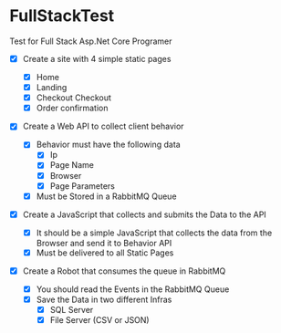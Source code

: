 # FullStackTest
Test for Full Stack Asp.Net Core Programer

- [x] Create a site with 4 simple static pages
  - [x] Home
  - [x] Landing
  - [x] Checkout Checkout
  - [x] Order confirmation
  
- [x] Create a Web API to collect client behavior

  - [x] Behavior must have the following data
    - [x] Ip
    - [x] Page Name
    - [x] Browser
    - [x] Page Parameters
  - [x] Must be Stored in a RabbitMQ Queue
- [x] Create a JavaScript that collects and submits the Data to the API
  - [x] It should be a simple JavaScript that collects the data from the Browser and send it to Behavior API
  - [x] Must be delivered to all Static Pages

- [x] Create a Robot that consumes the queue in RabbitMQ
  - [x] You should read the Events in the RabbitMQ Queue
  - [x] Save the Data in two different Infras
    - [x] SQL Server
    - [x] File Server (CSV or JSON)
